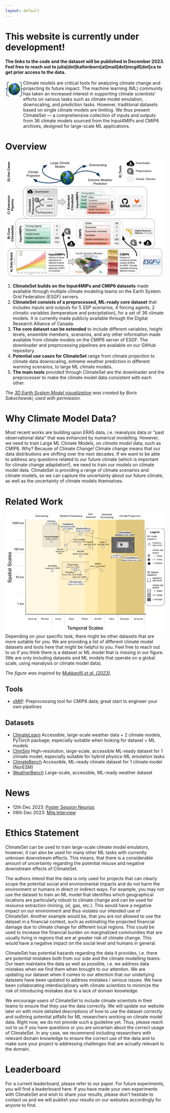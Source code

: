 ```yaml
---
layout: default
---
```


<h1>This website is currently under development!</h1>
<div>
    <b>The links to the code and the dataset will be published in December 2023. Feel free to reach out to julia[dot]kaltenborn[at]mail[dot]mcgill[dot]ca to get prior access to the data.</b>
</div>
<br>


<!-- <div style="display: flex; align-items: flex-start;">
  <img src="climateset_icon.png" alt="ClimateSet Icon" style="height: 200px; margin-right: 20px;" />
  <div>
    Climate models are critical tools for analyzing climate change and projecting its 
    future impact. The machine learning (ML) community has
    taken an increased interest in supporting climate scientists’ efforts on various tasks
    such as climate model emulation, downscaling, and prediction tasks. However, 
    traditional datasets based on single climate models are limiting. We thus present 
    ClimateSet — a comprehensive collection of inputs and outputs from 36 climate models 
    sourced from the Input4MIPs and CMIP6 archives, designed for large-scale ML applications.
  </div>
</div> -->

<div style="display: flex; align-items: stretch;">
  <div class="icon-wrapper">
    <img src="climateset_icon.png" alt="ClimateSet Icon" class="climate-icon" />
  </div>
  <div style="flex-grow: 1; display: flex; flex-direction: column; justify-content: center">
    Climate models are critical tools for analyzing climate change and projecting its 
    future impact. The machine learning (ML) community has
    taken an increased interest in supporting climate scientists’ efforts on various tasks
    such as climate model emulation, downscaling, and prediction tasks. However, 
    traditional datasets based on single climate models are limiting. We thus present 
    ClimateSet — a comprehensive collection of inputs and outputs from 36 climate models 
    sourced from the Input4MIPs and CMIP6 archives, designed for large-scale ML applications.
  </div>
</div>

# Overview
![ClimateSet Overview](./climate_set_overview.png)
1. **ClimateSet builds on the Input4MIPs and CMIP6 datasets** made available through multiple climate modeling teams on the Earth System Grid Federation (ESGF) servers.
2. **ClimateSet consists of a preprocessed, ML-ready core dataset** that includes inputs and outputs for 5 SSP scenarios, 4 forcing agents, 2 climatic variables (temperature and precipitation), for a set of 36 climate models. It is currently made publicly available through the Digital Research Alliance of Canada.
3. **The core dataset can be extended** to include different variables, height levels, ensemble members, scenarios, and any other information made available from climate models on the CMIP6 server of ESGF. The downloader and preprocessing pipelines are available on our GitHub repository.
4. **Potential use cases for ClimateSet** range from climate projection to climate data downscaling, extreme weather prediction in different warming scenarios, to large ML climate models.
5. **The main tools** provided through ClimateSet are the downloader and the preprocesser to make the climate model data consistent with each other.

*The [3D Earth System Model visualization](https://www.pik-potsdam.de/en/news/latest-news/fast-comprehensive-potsdam-earth-model-poem-ready-for-use) was created by Boris Sakschewski, used with permission.*

# Why Climate Model Data?
Most recent works are building upon ERA5 data, i.e. reanalysis data or "past observational data" that was enhanced by numerical modelling. However, we need to train Large ML Climate Models, on *climate model* data, such as CMIP6. Why? Because of Climate Change! Climate change means that our data distributions are shifting over the next decades. If we want to be able to address any questions related to our future climate (which is important for climate change adaptation!), we need to train our models on climate model data. ClimateSet is providing a range of climate scenarios and climate models, so we can capture the uncertainty about our future climate, as well as the uncertainty of climate models themselves.

# Related Work
![ClimateSet Related Work](./AIWeatherClimateFigure.png)
Depending on your specific task, there might be other datasets that are more suitable for you. We are providing a list of different climate model datasets and tools here that might be helpful to you. Feel free to reach out to us if you think there is a dataset or ML model that is missing in our figure. (We are only including datasets and ML models that operate on a global scale, using reanalysis or climate model data).

*The figure was inspired by [Mukkavilli et al. (2023)](https://arxiv.org/abs/2309.10808).*

## Tools
- [xMIP](https://github.com/jbusecke/xMIP): Preprocessing tool for CMIP6 data; great start to engineer your own pipelines
  
## Datasets
- [ClimateLearn](https://arxiv.org/abs/2307.01909) Accessible, large-scale weather data + 2 climate models, PyTorch package; especially suitable when looking for dataset + ML models
- [ClimSim](https://arxiv.org/abs/2306.08754) High-resolution, large-scale, accessible ML-ready dataset for 1 climate model; especially suitable for hybrid physics-ML emulation tasks
- [ClimateBench](https://agupubs.onlinelibrary.wiley.com/doi/full/10.1029/2021MS002954) Accessible, ML-ready climate dataset for 1 climate model (NorESM)
- [WeatherBench](https://arxiv.org/abs/2002.00469) Large-scale, accessible, ML-ready weather dataset


# News
- 12th Dec 2023: [Poster Session Neurips](https://nips.cc/virtual/2023/poster/73703)
- 08th Dec 2023: [Mila Interview](https://mila.quebec/en/ai-climate/)

  
# Ethics Statement
ClimateSet can be used to train large-scale climate model emulators, however, it can also be used for many other ML tasks with currently unknown downstream effects. This means, that there is a considerable amount of uncertainty regarding the potential misuse and negative downstream effects of ClimateSet.

The authors intend that the data is only used for projects that can clearly scope the potential social and environmental impacts and do not harm the environment or humans in direct or indirect ways. For example, you may not use the dataset to train an ML model that identifies which geographical locations are particularly robust to climate change and can be used for resource extraction (mining, oil, gas, etc.). This would have a negative impact on our environment and thus violates our intended use of ClimateSet. Another example would be, that you are not allowed to use the dataset in a financial context, such as estimating the projected financial damage due to climate change for different local regions. This could be used to increase the financial burden on marginalized communities that are usually living in regions that are at greater risk of climate change. This would have a negative impact on the social level and humans in general.

ClimateSet has potential hazards regarding the data it provides, i.e. there are potential mistakes both from our side and the climate modelling teams. Our team maintains the data as well as possible, i.e. we address data mistakes when we find them when brought to our attention. We are updating our dataset when it comes to our attention that our underlying datasets have been updated to address mistakes / serious issues. We have been collaborating interdisciplinary with climate scientists to minimize the risk of introducing mistakes due to a lack of domain knowledge.

We encourage users of ClimateSet to include climate scientists in their teams to ensure that they use the data correctly. We will update our website later on with more detailed descriptions of how to use the dataset correctly and outlining potential pitfalls for ML researchers working on climate model data. Right now, we do not provide such a guideline yet. Thus, please reach out to us if you have questions or you are uncertain about the correct usage of ClimateSet. In any case, we recommend including researchers with relevant domain knowledge to ensure the correct use of the data and to make sure your project is addressing challenges that are actually relevant to the domain.

# Leaderboard
For a current leaderboard, please refer to our paper.
For future experiments, you will find a leaderboard here. 
If you have made your own experiments with ClimateSet and wish to share your results, please don't hesitate to contact us and we will publish your results on our websites accordingly for anyone to find.

